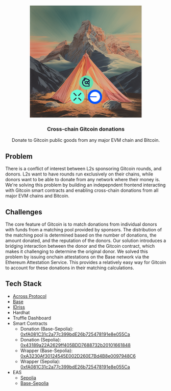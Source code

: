 <br/>
<div align="center">
  <a>
    <img src="app/src/static/images/Cross-chain_Gitcoin_Donations.png" width="350">
  </a>
  <h3 align="center">Cross-chain Gitcoin donations</h3>
  <p align="center">
Donate to Gitcoin public goods from any major EVM chain and Bitcoin.
  </p>
</div>

## Problem
There is a conflict of interest between L2s sponsoring Gitcoin rounds, and donors. L2s want to have rounds run exclusively on their chains, while donors want to be able to donate from any network where their money is. We're solving this problem by building an indepepndent frontend interacting with Gitcoin smart contracts and enabling cross-chain donations from all major EVM chains and Bitcoin.

## Challenges
The core feature of Gitcoin is to match donations from individual donors with funds from a matching pool provided by sponsors. The distribution of the matching pool is determined based on the number of donations, the amount donated, and the reputation of the donors. Our solution introduces a bridging interaction between the donor and the Gitcoin contract, which makes it challenging to determine the original donor. We solved this problem by issuing onchain attestations on the Base network via the Ethereum Attestation Service. This provides a relatively easy way for Gitcoin to account for these donations in their matching calculations.

## Tech Stack

- [Across Protocol](https://across.to/)
- [Base](https://www.base.org/)
- [IDriss](https://www.idriss.xyz/)
- Hardhat
- Truffle Dashboard
- Smart Contracts
  - Donation (Base-Sepolia): [0xfA081C31c2a77c399bdE26b725478191e8e055Ca](https://sepolia.basescan.org/address/0xfA081C31c2a77c399bdE26b725478191e8e055Ca)
  - Donation (Sepolia): [0x43189a22A2629ff405BDD7688732b20101661848](https://sepolia.etherscan.io/address/0x43189a22A2629ff405BDD7688732b20101661848)
  - Wrapper (Base-Sepolia): [0xA3230Af30124545E002D260E7Bd4B8e0097948C6](https://sepolia.basescan.org/address/0xA3230Af30124545E002D260E7Bd4B8e0097948C6)
  - Wrapper (Sepolia): [0xfA081C31c2a77c399bdE26b725478191e8e055Ca](https://sepolia.etherscan.io/address/0xfA081C31c2a77c399bdE26b725478191e8e055Ca)
- EAS
  - [Sepolia](https://sepolia.easscan.org/schema/view/0xddb57ed77bc6860ea21047da3e8609c24a43718376587e4bb61d916011d2a6ca)
  - [Base-Sepolia](https://base-sepolia.easscan.org/schema/view/0xae11a756694e3cf5292b4cb1e3f575acf35c1c0ecda04d188f857c2ac940dd2c)
